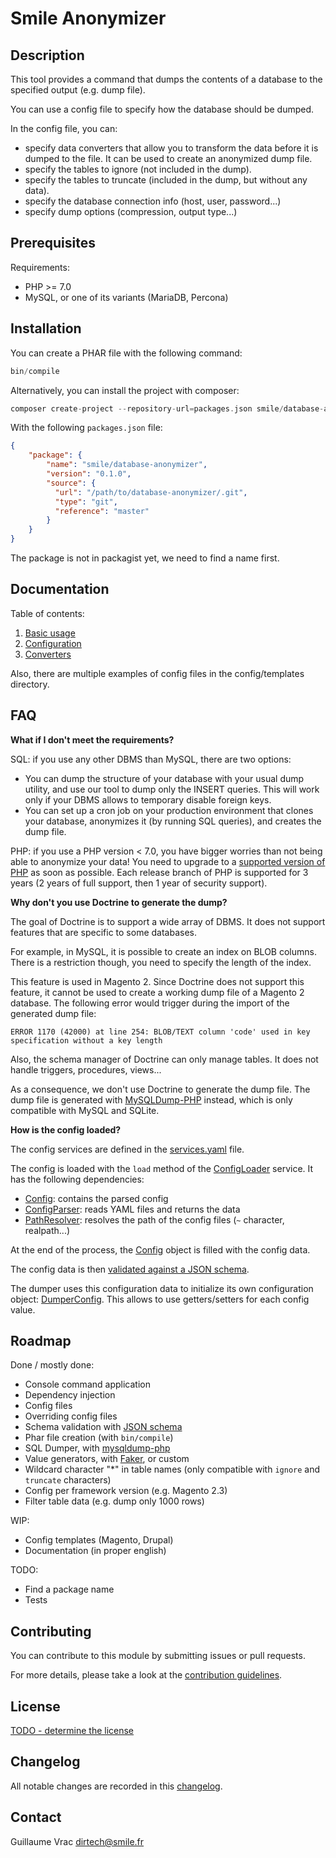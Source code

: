 # Smile Anonymizer

## Description

This tool provides a command that dumps the contents of a database to the specified output (e.g. dump file).

You can use a config file to specify how the database should be dumped.

In the config file, you can:
 
- specify data converters that allow you to transform the data before it is dumped to the file.
  It can be used to create an anonymized dump file.
- specify the tables to ignore (not included in the dump).
- specify the tables to truncate (included in the dump, but without any data).
- specify the database connection info (host, user, password...)
- specify dump options (compression, output type...)

## Prerequisites

Requirements:

- PHP >= 7.0
- MySQL, or one of its variants (MariaDB, Percona)

## Installation

You can create a PHAR file with the following command:

```php
bin/compile
```

Alternatively, you can install the project with composer:

```php
composer create-project --repository-url=packages.json smile/database-anonymizer
```

With the following `packages.json` file:

```json
{
    "package": {
        "name": "smile/database-anonymizer",
        "version": "0.1.0",
        "source": {
          "url": "/path/to/database-anonymizer/.git",
          "type": "git",
          "reference": "master"
        }
    }
}
```

The package is not in packagist yet, we need to find a name first.

## Documentation

Table of contents:

1. [Basic usage](docs/01-commands.md)
1. [Configuration](docs/02-configuration.md)
2. [Converters](docs/03-converters.md)

Also, there are multiple examples of config files in the config/templates directory.

## FAQ

**What if I don't meet the requirements?**

SQL: if you use any other DBMS than MySQL, there are two options:

- You can dump the structure of your database with your usual dump utility, and use our tool to dump only the INSERT queries.
  This will work only if your DBMS allows to temporary disable foreign keys. 
- You can set up a cron job on your production environment that clones your database, anonymizes it (by running SQL queries), and creates the dump file.

PHP: if you use a PHP version < 7.0, you have bigger worries than not being able to anonymize your data!
You need to upgrade to a [supported version of PHP](http://php.net/supported-versions.php) as soon as possible.
Each release branch of PHP is supported for 3 years (2 years of full support, then 1 year of security support).

**Why don't you use Doctrine to generate the dump?**

The goal of Doctrine is to support a wide array of DBMS.
It does not support features that are specific to some databases.

For example, in MySQL, it is possible to create an index on BLOB columns.
There is a restriction though, you need to specify the length of the index.

This feature is used in Magento 2.
Since Doctrine does not support this feature, it cannot be used to create a working dump file of a Magento 2 database.
The following error would trigger during the import of the generated dump file:

```
ERROR 1170 (42000) at line 254: BLOB/TEXT column 'code' used in key specification without a key length
```

Also, the schema manager of Doctrine can only manage tables.
It does not handle triggers, procedures, views...

As a consequence, we don't use Doctrine to generate the dump file.
The dump file is generated with [MySQLDump-PHP](https://github.com/ifsnop/mysqldump-php) instead, which is only compatible with MySQL and SQLite.

**How is the config loaded?**

The config services are defined in the [services.yaml](config/services.yaml) file.

The config is loaded with the `load` method of the [ConfigLoader](src/Config/ConfigLoader.php) service.
It has the following dependencies:

- [Config](src/Config/Config.php): contains the parsed config
- [ConfigParser](src/Config/ConfigParser.php): reads YAML files and returns the data
- [PathResolver](src/Config/Resolver/PathResolver.php): resolves the path of the config files (`~` character, realpath...)

At the end of the process, the [Config](src/Config/Config.php) object is filled with the config data.

The config data is then [validated against a JSON schema](src/Config/Validator/JsonSchemaValidator.php).

The dumper uses this configuration data to initialize its own configuration object: [DumperConfig](src/Dumper/Sql/DumperConfig.php).
This allows to use getters/setters for each config value.

## Roadmap

Done / mostly done:

- Console command application
- Dependency injection
- Config files
- Overriding config files
- Schema validation with [JSON schema](https://github.com/justinrainbow/json-schema/)
- Phar file creation (with `bin/compile`)
- SQL Dumper, with [mysqldump-php](https://github.com/ifsnop/mysqldump-php)
- Value generators, with [Faker](https://github.com/fzaninotto/Faker/), or custom
- Wildcard character "*" in table names (only compatible with `ignore` and `truncate` characters)
- Config per framework version (e.g. Magento 2.3)
- Filter table data (e.g. dump only 1000 rows)

WIP:

- Config templates (Magento, Drupal)
- Documentation (in proper english)

TODO:

- Find a package name
- Tests

## Contributing

You can contribute to this module by submitting issues or pull requests.

For more details, please take a look at the [contribution guidelines](CONTRIBUTING.md).

## License

[TODO - determine the license](LICENSE.md)

## Changelog

All notable changes are recorded in this [changelog](CHANGELOG.md).

## Contact

Guillaume Vrac <dirtech@smile.fr>
